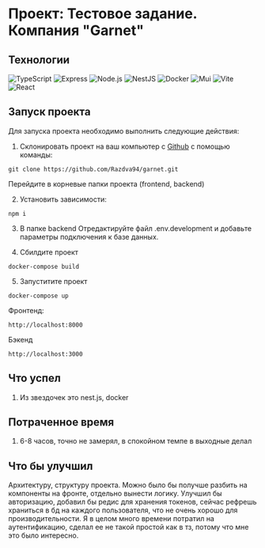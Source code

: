 # Проект: Тестовое задание. Компания "Garnet"

## Технологии

![TypeScript](https://img.shields.io/badge/TypeScript-blue?logo=TypeScript&logoColor=black&labelColor=white)
![Express](https://img.shields.io/badge/express-white?logo=express&logoColor=black)
![Node.js](https://img.shields.io/badge/Node.js-green?logo=node.js&logoColor=black)
![NestJS](https://img.shields.io/badge/nestjs-%23E0234E.svg?style=for-the-badge&logo=nestjs&logoColor=white)
![Docker](https://img.shields.io/badge/Docker-2496ED?logo=docker&logoColor=white)
![Mui](https://img.shields.io/badge/Mui-blue?logo=Mui&logoColor=blue&labelColor=white)
![Vite](https://img.shields.io/badge/Vite-yellow?logo=Vite&logoColor=yellow&labelColor=white)
![React](https://img.shields.io/badge/-React-61daf8?logo=react&logoColor=black)




## Запуск проекта

Для запуска проекта необходимо выполнить следующие действия:

1. Склонировать проект на ваш компьютер с [Github](https://github.com/Razdva94/garnet) с помощью команды:

```
git clone https://github.com/Razdva94/garnet.git
```

Перейдите в корневые папки проекта (frontend, backend)

2. Установить зависимости:

```
npm i
```

3. В папке backend Отредактируйте файл .env.development и добавьте параметры подключения к базе данных.


4. Сбилдите проект

```
docker-compose build
```

5. Запуститите проект 

```
docker-compose up
```

Фронтенд:

```
http://localhost:8000
```

Бэкенд 

```
http://localhost:3000
```

## Что успел
1. Из звездочек это nest.js, docker

## Потраченное время
1. 6-8 часов, точно не замерял, в спокойном темпе в выходные делал

## Что бы улучшил
Архитектуру, структуру проекта. Можно было бы получше разбить на компоненты на фронте, отдельно вынести логику.
Улучшил бы авторизацию, добавил бы редис для хранения токенов, сейчас рефрешь храниться в бд на каждого пользователя, что не очень хорошо для производительности. Я в целом много времени потратил на аутентификацию, сделал ее не такой простой как в тз, потому что мне это было интересно.

